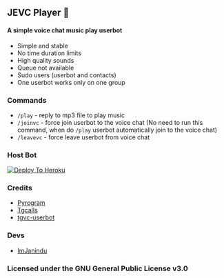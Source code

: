 ## JEVC Player 🎵

#### A simple voice chat music play userbot

- Simple and stable
- No time duration limits
- High quality sounds
- Queue not available
- Sudo users (userbot and contacts)
- One userbot works only on one group

### Commands

- `/play` - reply to mp3 file to play music
- `/joinvc` - force join userbot to the voice chat (No need to run this command, when do `/play` userbot automatically join to the voice chat)
- `/leavevc` - force leave userbot from voice chat

### Host Bot

[![Deploy To Heroku](https://www.herokucdn.com/deploy/button.svg)](https://heroku.com/deploy?template=https://github.com/ImJanindu/vcplayerbot)

### Credits

- [Pyrogram](https://github.com/pyrogram/pyrogram)
- [Tgcalls](https://github.com/MarshalX/tgcalls)
- [tgvc-userbot](https://github.com/callsmusic/tgvc-userbot)

### Devs

- [ImJanindu](https://github.com/ImJanindu)

### Licensed under the GNU General Public License v3.0
